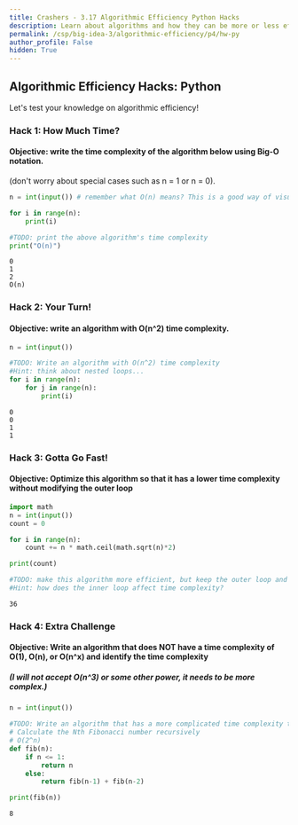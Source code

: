 ```yaml
---
title: Crashers - 3.17 Algorithmic Efficiency Python Hacks
description: Learn about algorithms and how they can be more or less efficient
permalink: /csp/big-idea-3/algorithmic-efficiency/p4/hw-py
author_profile: False
hidden: True
---
```


## Algorithmic Efficiency Hacks: Python

Let's test your knowledge on algorithmic efficiency!

### Hack 1: How Much Time?

#### Objective: write the time complexity of the algorithm below using Big-O notation.
(don't worry about special cases such as n = 1 or n = 0).


```python
n = int(input()) # remember what O(n) means? This is a good way of visualizing n.

for i in range(n):
    print(i)

#TODO: print the above algorithm's time complexity
print("O(n)")
```

    0
    1
    2
    O(n)


### Hack 2: Your Turn!

#### Objective: <strong>write</strong> an algorithm with O(n^2) time complexity.


```python
n = int(input())

#TODO: Write an algorithm with O(n^2) time complexity
#Hint: think about nested loops...
for i in range(n):
    for j in range(n):
        print(i)
```

    0
    0
    1
    1


### Hack 3: Gotta Go Fast!

#### Objective: Optimize this algorithm so that it has a lower time complexity <strong>without modifying the outer loop</strong>


```python
import math
n = int(input())
count = 0

for i in range(n):
    count += n * math.ceil(math.sqrt(n)*2)

print(count)

#TODO: make this algorithm more efficient, but keep the outer loop and make sure the output is still the same!
#Hint: how does the inner loop affect time complexity?
```

    36


### Hack 4: Extra Challenge 

#### Objective: Write an algorithm that does <strong>NOT</strong> have a time complexity of O(1), O(n), or O(n^x) and identify the time complexity
##### (I will not accept O(n^3) or some other power, it needs to be more complex.)


```python
n = int(input())

#TODO: Write an algorithm that has a more complicated time complexity than O(n^x).
# Calculate the Nth Fibonacci number recursively
# O(2^n)
def fib(n):
    if n <= 1:
        return n
    else:
        return fib(n-1) + fib(n-2)

print(fib(n))
```

    8

